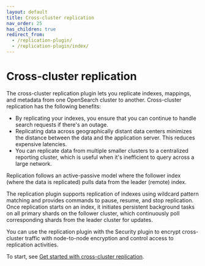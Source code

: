 ```yaml
---
layout: default
title: Cross-cluster replication
nav_order: 25
has_children: true
redirect_from:
  - /replication-plugin/
  - /replication-plugin/index/
---
```


# Cross-cluster replication

The cross-cluster replication plugin lets you replicate indexes, mappings, and metadata from one OpenSearch cluster to another. Cross-cluster replication has the following benefits:
- By replicating your indexes, you ensure that you can continue to handle search requests if there's an outage.
- Replicating data across geographically distant data centers minimizes the distance between the data and the application server. This reduces expensive latencies.
- You can replicate data from multiple smaller clusters to a centralized reporting cluster, which is useful when it's inefficient to query across a large network.

Replication follows an active-passive model where the follower index (where the data is replicated) pulls data from the leader (remote) index.

The replication plugin supports replication of indexes using wildcard pattern matching and provides commands to pause, resume, and stop replication. Once replication starts on an index, it initiates persistent background tasks on all primary shards on the follower cluster, which continuously poll corresponding shards from the leader cluster for updates.

You can use the replication plugin with the Security plugin to encrypt cross-cluster traffic with node-to-node encryption and control access to replication activities.

To start, see [Get started with cross-cluster replication]({{site.url}}{{site.baseurl}}/replication-plugin/get-started/).
